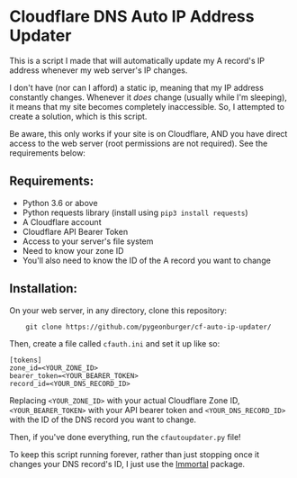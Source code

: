 # Cloudflare DNS Auto IP Address Updater

This is a script I made that will automatically update my A record's IP address whenever my web server's IP changes.

I don't have (nor can I afford) a static ip, meaning that my IP address constantly changes. Whenever it <i>does</i> change (usually while I'm sleeping), it means that my site becomes completely inaccessible. So, I attempted to create a solution, which is this script.

Be aware, this only works if your site is on Cloudflare, AND you have direct access to the web server (root permissions are not required). See the requirements below:

<h2>Requirements:</h2>

  - Python 3.6 or above
  - Python requests library (install using `pip3 install requests`)
  - A Cloudflare account
  - Cloudflare API Bearer Token
  - Access to your server's file system
  - Need to know your zone ID
  - You'll also need to know the ID of the A record you want to change
  
<h2>Installation:</h2>

On your web server, in any directory, clone this repository:

        git clone https://github.com/pygeonburger/cf-auto-ip-updater/
        
Then, create a file called `cfauth.ini` and set it up like so:

    [tokens]
    zone_id=<YOUR_ZONE_ID>
    bearer_token=<YOUR_BEARER_TOKEN>
    record_id=<YOUR_DNS_RECORD_ID>
        
Replacing `<YOUR_ZONE_ID>` with your actual Cloudflare Zone ID, `<YOUR_BEARER_TOKEN>` with your API bearer token and `<YOUR_DNS_RECORD_ID>` with the ID of the DNS record you want to change.

Then, if you've done everything, run the `cfautoupdater.py` file!

To keep this script running forever, rather than just stopping once it changes your DNS record's ID, I just use the <a href="https://github.com/immortal/immortal">Immortal</a> package.
